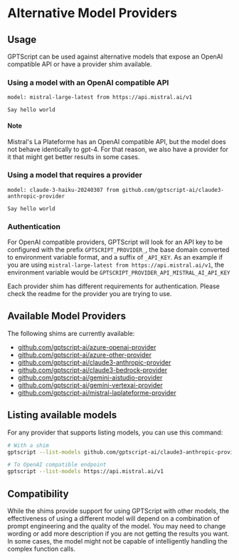 # Alternative Model Providers

## Usage

GPTScript can be used against alternative models that expose an OpenAI compatible API or have a provider shim available.

### Using a model with an OpenAI compatible API

```gptscript
model: mistral-large-latest from https://api.mistral.ai/v1

Say hello world
```

#### Note
Mistral's La Plateforme has an OpenAI compatible API, but the model does not behave identically to gpt-4. For that reason, we also have a provider for it that might get better results in some cases.


### Using a model that requires a provider
```gptscript
model: claude-3-haiku-20240307 from github.com/gptscript-ai/claude3-anthropic-provider

Say hello world
```

### Authentication

For OpenAI compatible providers, GPTScript will look for an API key to be configured with the
prefix `GPTSCRIPT_PROVIDER_`, the base domain converted to environment variable format, and a suffix of `_API_KEY`.
As an example if you are using `mistral-large-latest from https://api.mistral.ai/v1`, the environment variable would
be `GPTSCRIPT_PROVIDER_API_MISTRAL_AI_API_KEY`

Each provider shim has different requirements for authentication. Please check the readme for the provider you are
trying to use.

## Available Model Providers

The following shims are currently available:

* [github.com/gptscript-ai/azure-openai-provider](https://github.com/gptscript-ai/azure-openai-provider)
* [github.com/gptscript-ai/azure-other-provider](https://github.com/gptscript-ai/azure-other-provider)
* [github.com/gptscript-ai/claude3-anthropic-provider](https://github.com/gptscript-ai/claude3-anthropic-provider)
* [github.com/gptscript-ai/claude3-bedrock-provider](https://github.com/gptscript-ai/claude3-bedrock-provider)
* [github.com/gptscript-ai/gemini-aistudio-provider](https://github.com/gptscript-ai/gemini-aistudio-provider)
* [github.com/gptscript-ai/gemini-vertexai-provider](https://github.com/gptscript-ai/gemini-vertexai-provider)
* [github.com/gptscript-ai/mistral-laplateforme-provider](https://github.com/gptscript-ai/mistral-laplateforme-provider)

## Listing available models

For any provider that supports listing models, you can use this command:

```bash
# With a shim
gptscript --list-models github.com/gptscript-ai/claude3-anthropic-provider

# To OpenAI compatible endpoint
gptscript --list-models https://api.mistral.ai/v1
```

## Compatibility

While the shims provide support for using GPTScript with other models, the effectiveness of using a
different model will depend on a combination of prompt engineering and the quality of the model. You may need to change
wording or add more description if you are not getting the results you want. In some cases, the model might not be
capable of intelligently handling the complex function calls.
